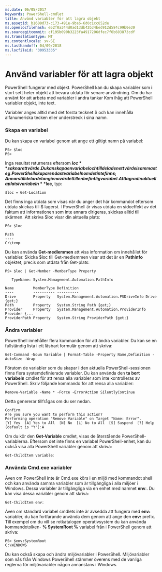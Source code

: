 ```yaml
---
ms.date: 06/05/2017
keywords: PowerShell-cmdlet
title: Använd variabler för att lagra objekt
ms.assetid: b1688d73-c173-491e-9ba6-6d0c1cc852de
ms.openlocfilehash: e52f0a344d0ad13db42b34bed912d584c99b0e30
ms.sourcegitcommit: cf195b090b3223fa4917206dfec7f0b603873cdf
ms.translationtype: MT
ms.contentlocale: sv-SE
ms.lasthandoff: 04/09/2018
ms.locfileid: "30953335"
---
```

# <a name="using-variables-to-store-objects"></a>Använd variabler för att lagra objekt
PowerShell fungerar med objekt. PowerShell kan du skapa variabler som i stort sett heter objekt att bevara utdata för senare användning. Om du har använt för att arbeta med variabler i andra tankar Kom ihåg att PowerShell variabler objekt, inte text.

Variabler anges alltid med det första tecknet $ och kan innehålla alfanumeriska tecken eller understreck i sina namn.

### <a name="creating-a-variable"></a>Skapa en variabel
Du kan skapa en variabel genom att ange ett giltigt namn på variabel:

```
PS> $loc
PS>
```

Inga resultat returneras eftersom **$loc** saknar ett värde. Du kan skapa en variabel och tilldela den ett värde i samma steg. PowerShell skapar endast variabeln om det inte finns; Annars tilldelar det angivna värdet till en befintlig variabel. Att lagra din aktuella plats i variabeln **$loc**, typ:

```
$loc = Get-Location
```

Det finns inga utdata som visas när du anger det här kommandot eftersom utdata skickas till $ lagerst. I PowerShell är visas utdata en sidoeffekt av det faktum att informationen som inte annars dirigeras, skickas alltid till skärmen. Att skriva $loc visar din aktuella plats:

```
PS> $loc

Path
----
C:\temp
```

Du kan använda **Get-medlemmen** att visa information om innehållet för variabler. Skicka $loc till Get-medlemmen visar att det är en **PathInfo** objektet, precis som utdata från Get-plats:

```
PS> $loc | Get-Member -MemberType Property

   TypeName: System.Management.Automation.PathInfo

Name         MemberType Definition
----         ---------- ----------
Drive        Property   System.Management.Automation.PSDriveInfo Drive {get;}
Path         Property   System.String Path {get;}
Provider     Property   System.Management.Automation.ProviderInfo Provider {...
ProviderPath Property   System.String ProviderPath {get;}
```

### <a name="manipulating-variables"></a>Ändra variabler
PowerShell innehåller flera kommandon för att ändra variabler. Du kan se en fullständig lista i ett läsbart formulär genom att skriva:

```
Get-Command -Noun Variable | Format-Table -Property Name,Definition -AutoSize -Wrap
```

Förutom de variabler som du skapar i den aktuella PowerShell-sessionen finns flera systemdefinierade variabler. Du kan använda den **ta bort variabeln** cmdlet för att rensa alla variabler som inte kontrolleras av PowerShell. Skriv följande kommando för att rensa alla variabler:

```
Remove-Variable -Name * -Force -ErrorAction SilentlyContinue
```

Detta genererar tillfrågas om du ser nedan.

```
Confirm
Are you sure you want to perform this action?
Performing operation "Remove Variable" on Target "Name: Error".
[Y] Yes  [A] Yes to All  [N] No  [L] No to All  [S] Suspend  [?] Help
(default is "Y"):A
```

Om du kör den **Get-Variable** cmdlet, visas de återstående PowerShell-variablerna. Eftersom det inte finns en variabel PowerShell-enhet, kan du också visa alla PowerShell variabler genom att skriva:

```
Get-ChildItem variable:
```

### <a name="using-cmdexe-variables"></a>Använda Cmd.exe variabler
Även om PowerShell inte är Cmd.exe körs i en miljö med kommandot shell och kan använda samma variabler som är tillgängliga i alla miljöer i Windows. Dessa variabler är tillgängliga via en enhet med namnet **env**:. Du kan visa dessa variabler genom att skriva:

```
Get-ChildItem env:
```

Även om standard variabel cmdlets inte är avsedda att fungera med **env:** variabler, du kan fortfarande använda dem genom att ange den **env:** prefix. Till exempel om du vill se rotkatalogen operativsystem du kan använda kommandotolken- **% SystemRoot %** variabel från i PowerShell genom att skriva:

```
PS> $env:SystemRoot
C:\WINDOWS
```

Du kan också skapa och ändra miljövariabler i PowerShell. Miljövariabler som nås från Windows PowerShell stämmer överens med de vanliga reglerna för miljövariabler någon annanstans i Windows.